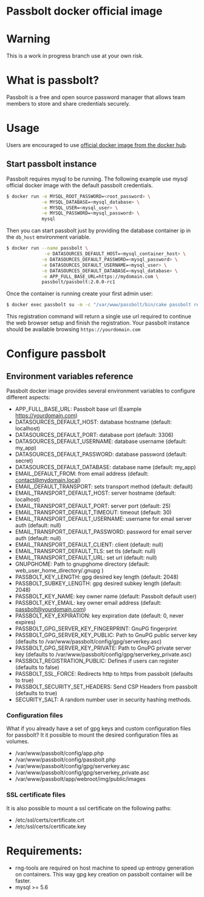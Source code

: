 # Passbolt docker official image

# Warning

This is a work in progress branch use at your own risk.

# What is passbolt?

Passbolt is a free and open source password manager that allows team members to
store and share credentials securely.

# Usage

Users are encouraged to use [official docker image from the docker hub](https://hub.docker.com/r/passbolt/passbolt/).

## Start passbolt instance

Passbolt requires mysql to be running. The following example use mysql official
docker image with the default passbolt credentials.

```bash
$ docker run -e MYSQL_ROOT_PASSWORD=<root_password> \
             -e MYSQL_DATABASE=<mysql_database> \
             -e MYSQL_USER=<mysql_user> \
             -e MYSQL_PASSWORD=<mysql_password> \
             mysql
```

Then you can start passbolt just by providing the database container ip in the
`db_host` environment variable.

```bash
$ docker run --name passbolt \
              -e DATASOURCES_DEFAULT_HOST=<mysql_container_host> \
             -e DATASOURCES_DEFAULT_PASSWORD=<mysql_password> \
             -e DATASOURCES_DEFAULT_USERNAME=<mysql_user> \
             -e DATASOURCES_DEFAULT_DATABASE=<mysql_database> \
             -e APP_FULL_BASE_URL=https://mydomain.com \
             passbolt/passbolt:2.0.0-rc1
```

Once the container is running create your first admin user:

```bash
$ docker exec passbolt su -m -c "/var/www/passbolt/bin/cake passbolt register_user -u your@email.com -f yourname -l surname -r admin" -s /bin/sh www-data
```

This registration command will return a single use url required to continue the
web browser setup and finish the registration. Your passbolt instance should be
available browsing `https://yourdomain.com`

# Configure passbolt

## Environment variables reference

Passbolt docker image provides several environment variables to configure different aspects:

* APP_FULL_BASE_URL:                   Passbolt base url                     (Example https://yourdomain.com)
* DATASOURCES_DEFAULT_HOST:            database hostname                     (default: localhost)
* DATASOURCES_DEFAULT_PORT:            database port                         (default: 3306)
* DATASOURCES_DEFAULT_USERNAME:        database username                     (default: my_app)
* DATASOURCES_DEFAULT_PASSWORD:        database password                     (default: secret)
* DATASOURCES_DEFAULT_DATABASE:        database name                         (default: my_app)
* EMAIL_DEFAULT_FROM:                  from email address                    (default: contact@mydomain.local)
* EMAIL_DEFAULT_TRANSPORT:             sets transport method                 (default: default)
* EMAIL_TRANSPORT_DEFAULT_HOST:        server hostname                       (default: localhost)
* EMAIL_TRANSPORT_DEFAULT_PORT:        server port                           (default: 25)
* EMAIL_TRANSPORT_DEFAULT_TIMEOUT:     timeout                               (default: 30)
* EMAIL_TRANSPORT_DEFAULT_USERNAME:    username for email server auth        (default: null)
* EMAIL_TRANSPORT_DEFAULT_PASSWORD:    password for email server auth        (default: null)
* EMAIL_TRANSPORT_DEFAULT_CLIENT:      client                                (default: null)
* EMAIL_TRANSPORT_DEFAULT_TLS:         set tls                               (default: null)
* EMAIL_TRANSPORT_DEFAULT_URL:         set url                               (default: null)
* GNUPGHOME:                           Path to gnupghome directory           (default: web_user_home_directory/.gnupg )
* PASSBOLT_KEY_LENGTH:                 gpg desired key length                (default: 2048)
* PASSBOLT_SUBKEY_LENGTH:              gpg desired subkey length             (default: 2048)
* PASSBOLT_KEY_NAME:                   key owner name                        (default: Passbolt default user)
* PASSBOLT_KEY_EMAIL:                  key owner email address               (default: passbolt@yourdomain.com)
* PASSBOLT_KEY_EXPIRATION:             key expiration date                   (default: 0, never expires)
* PASSBOLT_GPG_SERVER_KEY_FINGERPRINT: GnuPG fingerprint
* PASSBOLT_GPG_SERVER_KEY_PUBLIC:      Path to GnuPG public server key       (defaults to /var/www/passbolt/config/gpg/serverkey.asc)
* PASSBOLT_GPG_SERVER_KEY_PRIVATE:     Path to GnuPG private server key      (defaults to /var/www/passbolt/config/gpg/serverkey_private.asc)
* PASSBOLT_REGISTRATION_PUBLIC:        Defines if users can register         (defaults to false)
* PASSBOLT_SSL_FORCE:                  Redirects http to https from passbolt (defaults to true)
* PASSBOLT_SECURITY_SET_HEADERS:       Send CSP Headers from passbolt        (defaults to true)
* SECURITY_SALT:                       A random number user in security hashing methods.

### Configuration files

What if you already have a set of gpg keys and custom configuration files for passbolt?
It it possible to mount the desired configuration files as volumes.

* /var/www/passbolt/config/app.php
* /var/www/passbolt/config/passbolt.php
* /var/www/passbolt/config/gpg/serverkey.asc
* /var/www/passbolt/config/gpg/serverkey_private.asc
* /var/www/passbolt/app/webroot/img/public/images

### SSL certificate files

It is also possible to mount a ssl certificate on the following paths:

* /etc/ssl/certs/certificate.crt
* /etc/ssl/certs/certificate.key

# Requirements:

* rng-tools are required on host machine to speed up entropy generation on containers.
This way gpg key creation on passbolt container will be faster.
* mysql >= 5.6
